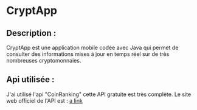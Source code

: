 # CryptApp

## Description :

CryptApp est une application mobile codée avec Java qui permet de consulter des informations mises à jour en temps réel sur de très nombreuses cryptomonnaies.

## Api utilisée :
J'ai utilisé l'api "CoinRanking" cette API gratuite est très complète.
Le site web officiel de l'API est :
[a link](https://coinranking.com/)